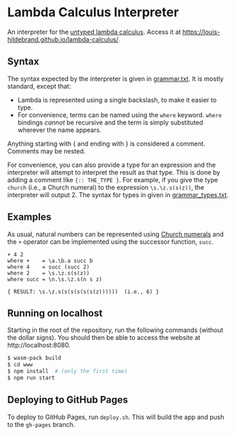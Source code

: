 # Lambda Calculus Interpreter

An interpreter for the [untyped lambda calculus](https://en.wikipedia.org/wiki/Lambda_calculus).
Access it at https://louis-hildebrand.github.io/lambda-calculus/.

## Syntax

The syntax expected by the interpreter is given in [grammar.txt](./grammar.txt).
It is mostly standard, except that:
- Lambda is represented using a single backslash, to make it easier to type.
- For convenience, terms can be named using the `where` keyword. `where` bindings *cannot* be recursive and the term is simply substituted wherever the name appears.

Anything starting with { and ending with } is considered a comment. Comments may be nested.

For convenience, you can also provide a type for an expression and the interpreter will attempt to interpret the result as that type.
This is done by adding a comment like `{:: THE_TYPE }`.
For example, if you give the type `church` (i.e., a Church numeral) to the expression `\s.\z.s(s(z))`, the interpreter will output 2.
The syntax for types in given in [grammar_types.txt](./grammar_types.txt).

## Examples

As usual, natural numbers can be represented using [Church numerals](https://en.wikipedia.org/wiki/Church_encoding) and the `+` operator can be implemented using the successor function, `succ`.
```
+ 4 2
where +    = \a.\b.a succ b
where 4    = succ (succ 2)
where 2    = \s.\z.s(s(z))
where succ = \n.\s.\z.s(n s z)

{ RESULT: \s.\z.s(s(s(s(s(s(z))))))  (i.e., 6) }
```

## Running on localhost

Starting in the root of the repository, run the following commands (without the dollar signs).
You should then be able to access the website at http://localhost:8080.

```bash
$ wasm-pack build
$ cd www
$ npm install  # (only the first time)
$ npm run start
```

## Deploying to GitHub Pages

To deploy to GitHub Pages, run `deploy.sh`.
This will build the app and push to the `gh-pages` branch.
